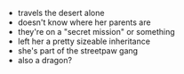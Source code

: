 * travels the desert alone
* doesn't know where her parents are
* they're on a "secret mission" or something
* left her a pretty sizeable inheritance
* she's part of the streetpaw gang
* also a dragon?